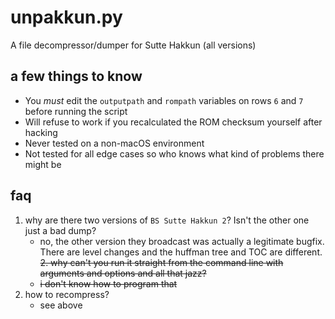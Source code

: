# unpakkun.py
A file decompressor/dumper for Sutte Hakkun (all versions)

## a few things to know
* You _must_ edit the `outputpath` and `rompath` variables on rows `6` and  `7` before running the script
* Will refuse to work if you recalculated the ROM checksum yourself after hacking
* Never tested on a non-macOS environment
* Not tested for all edge cases so who knows what kind of problems there might be

## faq
1. why are there two versions of `BS Sutte Hakkun 2`? Isn't the other one just a bad dump?
   * no, the other version they broadcast was actually a legitimate bugfix. There are level changes and the huffman tree and TOC are different.
~~2. why can't you run it straight from the command line with arguments and options and all that jazz?~~
   * ~~i don't know how to program that~~
3. how to recompress?
   * see above
